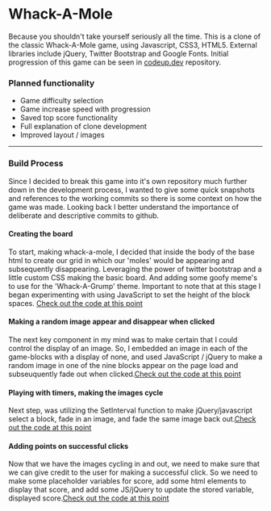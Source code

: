# Whack-A-Mole

Because you shouldn't take yourself seriously all the time.  This is a clone of the classic Whack-A-Mole game, using Javascript, CSS3, HTML5.  External libraries include jQuery, Twitter Bootstrap and Google Fonts.  Initial progression of this game can be seen in [codeup.dev](https://github.com/bcbeidel/codeup.dev) repository.

### Planned functionality
+ Game difficulty selection
+ Game increase speed with progression
+ Saved top score functionality
+ Full explanation of clone development
+ Improved layout / images

---

### Build Process
Since I decided to break this game into it's own repository much further down in the development process, I wanted to give some quick snapshots and references to the working commits so there is some context on how the game was made.  Looking back I better understand the importance of deliberate and descriptive commits to github.

#### Creating the board
To start, making whack-a-mole, I decided that inside the body of the base html to create our grid in which our 'moles' would be appearing and subsequently disappearing.  Leveraging the power of twitter bootstrap and a little custom CSS making the basic board. And adding some goofy meme's to use for the 'Whack-A-Grump' theme.  Important to note that at this stage I began experimenting with using JavaScript to set the height of the block spaces. [Check out the code at this point](https://github.com/bcbeidel/codeup.dev/commit/8dc63d7c1ac485849998fe4d4a5d32587c1f6385)

#### Making a random image appear and disappear when clicked

The next key component in my mind was to make certain that I could control the display of an image.  So, I embedded an image in each of the game-blocks with a display of none, and used JavaScript / jQuery to make a random image in one of the nine blocks appear on the page load and subseuquently fade out when clicked.[Check out the code at this point](https://github.com/bcbeidel/codeup.dev/commit/cf689e79a143ba56f2fbf55e7e6451d811efbb82)

#### Playing with timers, making the images cycle 

Next step, was utilizing the SetInterval function to make jQuery/javascript select a block, fade in an image, and fade the same image back out.[Check out the code at this point](https://github.com/bcbeidel/codeup.dev/commit/df198046531d649383bceb0cc7c2799359220046)

#### Adding points on successful clicks

Now that we have the images cycling in and out, we need to make sure that we can give credit to the user for making a successful click. So we need to make some placeholder variables for score, add some html elements to display that score, and add some JS/jQuery to update the stored variable, displayed score.[Check out the code at this point](https://github.com/bcbeidel/codeup.dev/commit/e0ad5a49dbac28639b976ad96224ff9453d1c87d )

 
